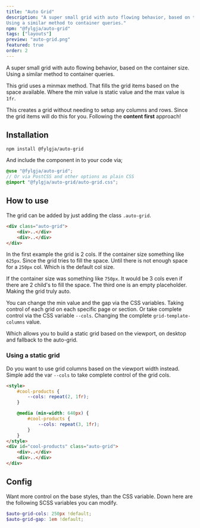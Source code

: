 ```yaml
---
title: "Auto Grid"
description: "A super small grid with auto flowing behavior, based on the container size.
Using a similar method to container queries."
npm: "@fylgja/auto-grid"
tags: ["layouts"]
preview: "auto-grid.png"
featured: true
order: 2
---
```


A super small grid with auto flowing behavior, based on the container size.
Using a similar method to container queries.

This grid uses a minmax method.
That fills the grid items based on the space available.
Where the min value is static value and the max value is `1fr`.

This creates a grid without needing to setup any columns and rows.
Since the grid items will do this for you.
Following the **content first** approach!

## Installation

```bash
npm install @fylgja/auto-grid
```

And include the component in to your code via;

```scss
@use "@fylgja/auto-grid";
// Or via PostCSS and other options as plain CSS
@import "@fylgja/auto-grid/auto-grid.css";
```

## How to use

The grid can be added by just adding the class `.auto-grid`.

```html
<div class="auto-grid">
    <div>..</div>
    <div>..</div>
</div>
```

In the first example the grid is 2 cols.
If the container size something like `625px`.
Since the grid tries to fill the space.
Until there is not enough space for a `250px` col.
Which is the default col size.

If the container size was something like `750px`.
It would be 3 cols even if there are 2 child's to fill the space.
The third one is an empty placeholder.
Making the grid truly auto.

You can change the min value and the gap via the CSS variables.
Taking control of each grid on each specific page or section.
Or take complete control via the CSS variable `--cols`.
Changing the complete `grid-template-columns` value.

Which allows you to build a static grid based on the viewport,
on desktop and fallback to the auto-grid.

### Using a static grid

Do you want to use grid columns based on the viewport width instead.
Simple add the var `--cols` to take complete control of the grid cols.


```html
<style>
    #cool-products {
        --cols: repeat(2, 1fr);
    }

    @media (min-width: 640px) {
        #cool-products {
            --cols: repeat(3, 1fr);
        }
    }
</style>
<div id="cool-products" class="auto-grid">
    <div>..</div>
    <div>..</div>
</div>
```

## Config

Want more control on the base styles, than the CSS variable.
Down here are the following SCSS variables you can modify.

```scss
$auto-grid-cols: 250px !default;
$auto-grid-gap: 1em !default;
```
